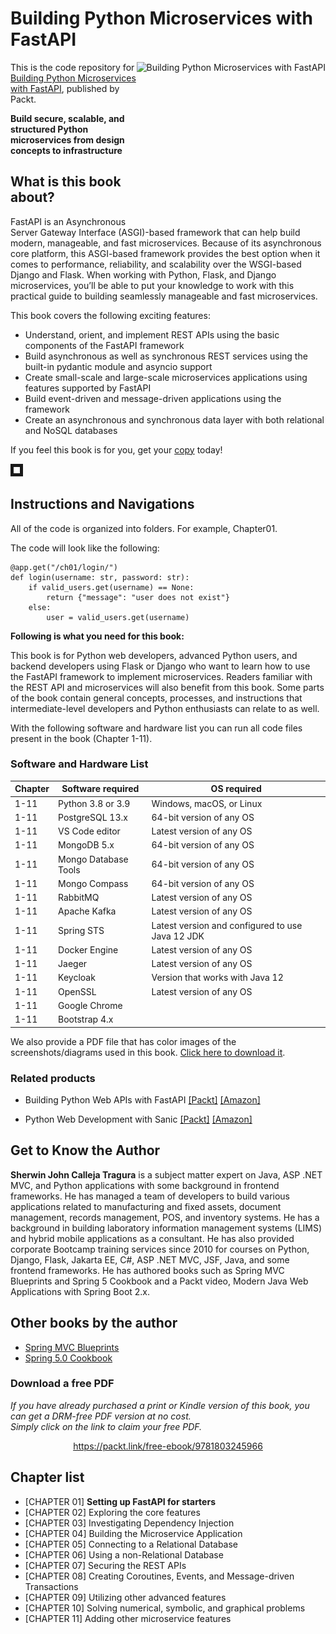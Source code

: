


# Building Python Microservices with FastAPI

<a href="https://www.packtpub.com/product/building-python-microservices-with-fastapi/9781803245966?utm_source=github&utm_medium=repository&utm_campaign=9781803245966"><img src="https://static.packt-cdn.com/products/9781803245966/cover/smaller" alt="Building Python Microservices with FastAPI" height="256px" align="right"></a>

This is the code repository for [Building Python Microservices with FastAPI](https://www.packtpub.com/product/building-python-microservices-with-fastapi/9781803245966?utm_source=github&utm_medium=repository&utm_campaign=9781803245966), published by Packt.

**Build secure, scalable, and structured Python microservices from design concepts to infrastructure**

## What is this book about?
FastAPI is an Asynchronous Server Gateway Interface (ASGI)-based framework that can help build modern, manageable, and fast microservices. Because of its asynchronous core platform, this ASGI-based framework provides the best option when it comes to performance, reliability, and scalability over the WSGI-based Django and Flask. When working with Python, Flask, and Django microservices, you’ll be able to put your knowledge to work with this practical guide to building seamlessly manageable and fast microservices.

This book covers the following exciting features: 
* Understand, orient, and implement REST APIs using the basic components of the FastAPI framework
* Build asynchronous as well as synchronous REST services using the built-in pydantic module and asyncio support
* Create small-scale and large-scale microservices applications using features supported by FastAPI
* Build event-driven and message-driven applications using the framework
* Create an asynchronous and synchronous data layer with both relational and NoSQL databases

If you feel this book is for you, get your [copy](https://www.amazon.com/dp/1803245964) today!

<a href="https://www.packtpub.com/?utm_source=github&utm_medium=banner&utm_campaign=GitHubBanner"><img src="https://raw.githubusercontent.com/PacktPublishing/GitHub/master/GitHub.png" 
alt="https://www.packtpub.com/" border="5" /></a>


## Instructions and Navigations
All of the code is organized into folders. For example, Chapter01.

The code will look like the following:
```
@app.get("/ch01/login/")
def login(username: str, password: str):
    if valid_users.get(username) == None:
        return {"message": "user does not exist"}
    else:
        user = valid_users.get(username)
```

**Following is what you need for this book:**

This book is for Python web developers, advanced Python users, and backend developers using Flask or Django who want to learn how to use the FastAPI framework to implement microservices. Readers familiar with the REST API and microservices will also benefit from this book. Some parts of the book contain general concepts, processes, and instructions that intermediate-level developers and Python enthusiasts can relate to as well.

With the following software and hardware list you can run all code files present in the book (Chapter 1-11).

### Software and Hardware List

| Chapter  | Software required                   | OS required                                      |
| -------- | ------------------------------------| -------------------------------------------------|
| 1-11     | Python 3.8 or 3.9                   | Windows, macOS, or Linux                         |
| 1-11     | PostgreSQL 13.x                     | 64-bit version of any OS                         |
| 1-11     | VS Code editor                      | Latest version of any OS                         |
| 1-11     | MongoDB 5.x                         | 64-bit version of any OS                         |
| 1-11     | Mongo Database Tools                | 64-bit version of any OS                         |
| 1-11     | Mongo Compass                       | 64-bit version of any OS                         |
| 1-11     | RabbitMQ                            | Latest version of any OS                         |
| 1-11     | Apache Kafka                        | Latest version of any OS                         |
| 1-11     | Spring STS                          | Latest version and configured to use Java 12 JDK |
| 1-11     | Docker Engine                       | Latest version of any OS                         |
| 1-11     | Jaeger                              | Latest version of any OS                         |
| 1-11     | Keycloak                            | Version that works with Java 12                  |
| 1-11     | OpenSSL                             | Latest version of any OS                         |
| 1-11     | Google Chrome                       |                                                  |
| 1-11     | Bootstrap 4.x                       |                                                  |


We also provide a PDF file that has color images of the screenshots/diagrams used in this book. [Click here to download it](https://packt.link/ohTNw).


### Related products <Other books you may enjoy>
* Building Python Web APIs with FastAPI [[Packt]](https://www.packtpub.com/product/building-python-web-apis-with-fastapi/9781801076630?_ga=2.180798177.738679754.1661260461-1157268863.1584421665&utm_source=github&utm_medium=repository&utm_campaign=9781801076630) [[Amazon]](https://www.amazon.com/dp/1801076634)

* Python Web Development with Sanic [[Packt]](https://www.packtpub.com/product/python-web-development-with-sanic/9781801814416?_ga=2.188147822.738679754.1661260461-1157268863.1584421665&utm_source=github&utm_medium=repository&utm_campaign=9781801814416) [[Amazon]](https://www.amazon.com/dp/1801814414)

## Get to Know the Author
**Sherwin John Calleja Tragura**
is a subject matter expert on Java, ASP .NET MVC, and Python applications with some background in frontend frameworks. He has managed a team of developers to build various applications related to manufacturing and fixed assets, document management, records management, POS, and inventory systems. He has a background in building laboratory information management systems (LIMS) and hybrid mobile applications as a consultant. He has also provided corporate Bootcamp training services since 2010 for courses on Python, Django, Flask, Jakarta EE, C#, ASP .NET MVC, JSF, Java, and some frontend frameworks. He has authored books such as Spring MVC Blueprints and Spring 5 Cookbook and a Packt video, Modern Java Web Applications with Spring Boot 2.x.


## Other books by the author
* [Spring MVC Blueprints](https://www.packtpub.com/product/spring-mvc-blueprints/9781785888274?utm_source=github&utm_medium=repository&utm_campaign=9781785888274)
* [Spring 5.0 Cookbook](https://www.packtpub.com/product/spring-5-0-cookbook/9781787128316?utm_source=github&utm_medium=repository&utm_campaign=9781787128316)


### Download a free PDF

 <i>If you have already purchased a print or Kindle version of this book, you can get a DRM-free PDF version at no cost.<br>Simply click on the link to claim your free PDF.</i>
<p align="center"> <a href="https://packt.link/free-ebook/9781803245966">https://packt.link/free-ebook/9781803245966 </a> </p>


## Chapter list
* [CHAPTER 01] **Setting up FastAPI for starters**
* [CHAPTER 02] Exploring the core features
* [CHAPTER 03] Investigating Dependency Injection
* [CHAPTER 04] Building the Microservice Application
* [CHAPTER 05] Connecting to a Relational Database
* [CHAPTER 06] Using a non-Relational Database
* [CHAPTER 07] Securing the REST APIs
* [CHAPTER 08] Creating Coroutines, Events, and Message-driven Transactions
* [CHAPTER 09] Utilizing other advanced features
* [CHAPTER 10] Solving numerical, symbolic, and graphical problems
* [CHAPTER 11] Adding other microservice features
